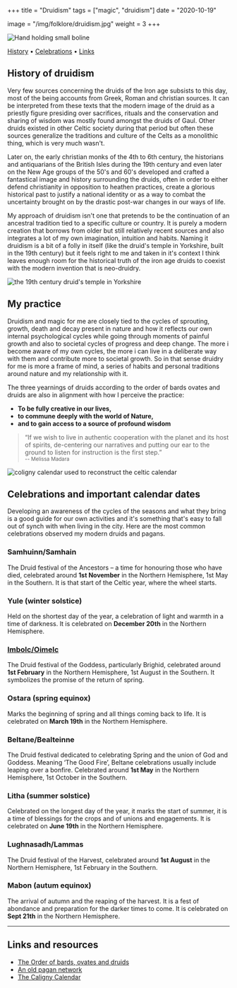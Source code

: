+++
title = "Druidism"
tags = ["magic", "druidism"]
date = "2020-10-19"

image = "/img/folklore/druidism.jpg"
weight = 3
+++

![Hand holding small boline](/img/folklore/druidism.jpg "Hand holding small boline")

<div class="table-of-contents">

[History](#history-of-druidism) •
[Celebrations](#celebrations-and-important-calendar-dates) •
[Links](#links-and-resources)

</div>

## History of druidism

Very few sources concerning the druids of the Iron age subsists to this day, most of the being accounts from Greek, Roman and christian sources. It can be interpreted from these texts that the modern image of the druid as a priestly figure presiding over sacrifices, rituals and the conservation and sharing of wisdom was mostly found amongst the druids of Gaul. Other druids existed in other Celtic society during that period but often these sources generalize the traditions and culture of the Celts as a monolithic thing, which is very much wasn't.

Later on, the early christian monks of the 4th to 6th century, the historians and antiquarians of the British Isles during the 19th century and even later on the New Age groups of the 50's and 60's developed and crafted a fantastical image and history surrounding the druids, often in order to either defend christianity in opposition to heathen practices, create a glorious historical past to justify a national identity or as a way to combat the uncertainty brought on by the drastic post-war changes in our ways of life.

My approach of druidism isn't one that pretends to be the continuation of an ancestral tradition tied to a specific culture or country. It is purely a modern creation that borrows from older but still relatively recent sources and also integrates a lot of my own imagination, intuition and habits. Naming it druidism is a bit of a folly in itself (like the druid's temple in Yorkshire, built in the 19th century) but it feels right to me and taken in it's context I think leaves enough room for the historical truth of the iron age druids to coexist with the modern invention that is neo-druidry.

![the 19th century druid's temple in Yorkshire](/img/folklore/druids-temple.jpg "the 19th century druid's temple in Yorkshire")

## My practice

Druidism and magic for me are closely tied to the cycles of sprouting, growth, death and decay present in nature and how it reflects our own internal psychological cycles while going through moments of painful growth and also to societal cycles of progress and deep change. The more i become aware of my own cycles, the more i can live in a deliberate way with them and contribute more to societal growth. So in that sense druidry for me is more a frame of mind, a series of habits and personal traditions around nature and my relationship with it.

The three yearnings of druids according to the order of bards ovates and druids are also in alignment with how I perceive the practice:  
- **To be fully creative in our lives,**   
- **to commune deeply with the world of Nature,**   
- **and to gain access to a source of profound wisdom**  

> “If we wish to live in authentic cooperation with the planet and its host of spirits, de-centering our narratives and putting our ear to the ground to listen for instruction is the first step.”  
<small>-- Melissa Madara</small>

![coligny calendar used to reconstruct the celtic calendar](/img/folklore/coligny.jpg "coligny calendar used to reconstruct the celtic calendar")

## Celebrations and important calendar dates

Developing an awareness of the cycles of the seasons and what they bring is a good guide for our own activities and it's something that's easy to fall out of synch with when living in the city. Here are the most common celebrations observed my modern druids and pagans.

### Samhuinn/Samhain
The Druid festival of the Ancestors – a time for honouring those who have died, celebrated around **1st November** in the Northern Hemisphere, 1st May in the Southern. It is that start of the Celtic year, where the wheel starts.

### Yule (winter solstice)
Held on the shortest day of the year, a celebration of light and warmth in a time of darkness. It is celebrated on **December 20th** in the Northern Hemisphere.

### [Imbolc/Oimelc](/folklore/imbolc)
The Druid festival of the Goddess, particularly Brighid, celebrated around **1st February** in the Northern Hemisphere, 1st August in the Southern. It symbolizes the promise of the return of spring.  

### Ostara (spring equinox)
Marks the beginning of spring and all things coming back to life. It is celebrated on **March 19th** in the Northern Hemisphere.

### Beltane/Bealteinne
The Druid festival dedicated to celebrating Spring and the union of God and Goddess. Meaning ‘The Good Fire’, Beltane celebrations usually include leaping over a bonfire. Celebrated around **1st May** in the Northern Hemisphere, 1st October in the Southern.  

### Litha (summer solstice)
Celebrated on the longest day of the year, it marks the start of summer, it is a time of blessings for the crops and of unions and engagements. It is celebrated on **June 19th** in the Northern Hemisphere.

### Lughnasadh/Lammas
The Druid festival of the Harvest, celebrated around **1st August** in the Northern Hemisphere, 1st February in the Southern.  

### Mabon (autum equinox)
The arrival of autumn and the reaping of the harvest. It is a fest of abondance and preparation for the darker times to come. It is celebrated on **Sept 21th** in the Northern Hemisphere.

---

## Links and resources

- [The Order of bards, ovates and druids](https://druidry.org/)
- [An old pagan network](https://www.paganlink.org/index.shtml)
- [The Caligny Calendar](https://en.wikipedia.org/wiki/Coligny_calendar)
